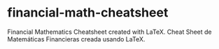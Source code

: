 # financial-math-cheatsheet
Financial Mathematics Cheatsheet created with LaTeX. Cheat Sheet de Matemáticas Financieras creada usando LaTeX.
